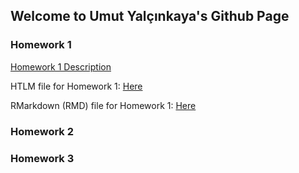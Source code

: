 ## Welcome to Umut Yalçınkaya's Github Page

### Homework 1

[Homework 1 Description](IE360_Spring22_HW1/IE360_Spring22_HW1.pdf)

HTLM file for Homework 1: [Here](https://bu-ie-360.github.io/spring22-UmutYalcinkaya/IE360_Spring22_HW1/HW1_UmutYalcinkaya.html)

RMarkdown (RMD) file for Homework 1: [Here](IE360_Spring22_HW1/HW1_UmutYalcinkaya.r)

### Homework 2
### Homework 3
